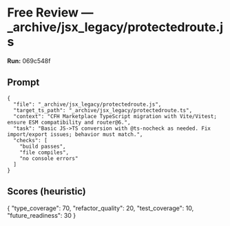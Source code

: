 # Free Review — _archive/jsx_legacy/protectedroute.js

**Run:** 069c548f

## Prompt

```
{
  "file": "_archive/jsx_legacy/protectedroute.js",
  "target_ts_path": "_archive/jsx_legacy/protectedroute.ts",
  "context": "CFH Marketplace TypeScript migration with Vite/Vitest; ensure ESM compatibility and router@6.",
  "task": "Basic JS->TS conversion with @ts-nocheck as needed. Fix import/export issues; behavior must match.",
  "checks": [
    "build passes",
    "file compiles",
    "no console errors"
  ]
}
```

## Scores (heuristic)

{
  "type_coverage": 70,
  "refactor_quality": 20,
  "test_coverage": 10,
  "future_readiness": 30
}
